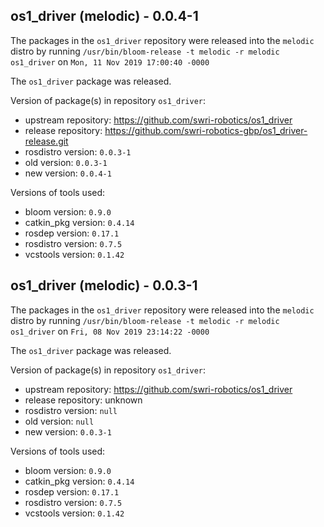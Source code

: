 ## os1_driver (melodic) - 0.0.4-1

The packages in the `os1_driver` repository were released into the `melodic` distro by running `/usr/bin/bloom-release -t melodic -r melodic os1_driver` on `Mon, 11 Nov 2019 17:00:40 -0000`

The `os1_driver` package was released.

Version of package(s) in repository `os1_driver`:

- upstream repository: https://github.com/swri-robotics/os1_driver
- release repository: https://github.com/swri-robotics-gbp/os1_driver-release.git
- rosdistro version: `0.0.3-1`
- old version: `0.0.3-1`
- new version: `0.0.4-1`

Versions of tools used:

- bloom version: `0.9.0`
- catkin_pkg version: `0.4.14`
- rosdep version: `0.17.1`
- rosdistro version: `0.7.5`
- vcstools version: `0.1.42`


## os1_driver (melodic) - 0.0.3-1

The packages in the `os1_driver` repository were released into the `melodic` distro by running `/usr/bin/bloom-release -t melodic -r melodic os1_driver` on `Fri, 08 Nov 2019 23:14:22 -0000`

The `os1_driver` package was released.

Version of package(s) in repository `os1_driver`:

- upstream repository: https://github.com/swri-robotics/os1_driver
- release repository: unknown
- rosdistro version: `null`
- old version: `null`
- new version: `0.0.3-1`

Versions of tools used:

- bloom version: `0.9.0`
- catkin_pkg version: `0.4.14`
- rosdep version: `0.17.1`
- rosdistro version: `0.7.5`
- vcstools version: `0.1.42`


